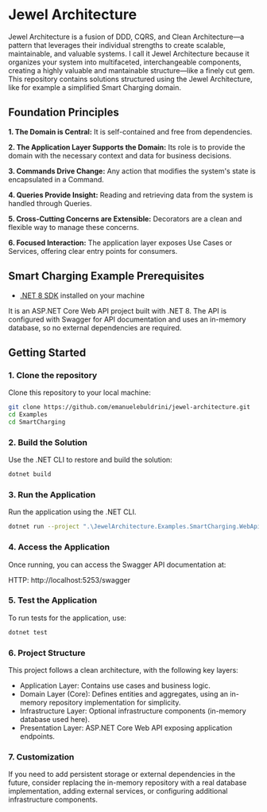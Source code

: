 # Jewel Architecture
Jewel Architecture is a fusion of DDD, CQRS, and Clean Architecture—a pattern that leverages their individual strengths to create scalable, maintainable, and valuable systems.
I call it Jewel Architecture because it organizes your system into multifaceted, interchangeable components, creating a highly valuable and mantainable structure—like a finely cut gem.
This repository contains solutions structured using the Jewel Architecture, like for example a simplified Smart Charging domain.
## Foundation Principles
**1. The Domain is Central:** It is self-contained and free from dependencies.

**2. The Application Layer Supports the Domain:** Its role is to provide the domain with the necessary context and data for business decisions.

**3. Commands Drive Change:** Any action that modifies the system's state is encapsulated in a Command.

**4. Queries Provide Insight:** Reading and retrieving data from the system is handled through Queries.

**5. Cross-Cutting Concerns are Extensible:** Decorators are a clean and flexible way to manage these concerns.

**6. Focused Interaction:** The application layer exposes Use Cases or Services, offering clear entry points for consumers.

## Smart Charging Example Prerequisites
- [.NET 8 SDK](https://dotnet.microsoft.com/download/dotnet/8.0) installed on your machine
  
It is an ASP.NET Core Web API project built with .NET 8. The API is configured with Swagger for API documentation and uses an in-memory database, so no external dependencies are required.

## Getting Started

### 1. Clone the repository

Clone this repository to your local machine:

```bash
git clone https://github.com/emanuelebuldrini/jewel-architecture.git
cd Examples
cd SmartCharging
```
### 2. Build the Solution
Use the .NET CLI to restore and build the solution:
```bash
dotnet build
```
### 3. Run the Application
Run the application using the .NET CLI.
```bash
dotnet run --project ".\JewelArchitecture.Examples.SmartCharging.WebApi\JewelArchitecture.Examples.SmartCharging.WebApi.csproj"
```
### 4. Access the Application
Once running, you can access the Swagger API documentation at:

HTTP: http://localhost:5253/swagger

### 5. Test the Application
To run tests for the application, use:
```bash
dotnet test
```
### 6. Project Structure
This project follows a clean architecture, with the following key layers:

- Application Layer: Contains use cases and business logic.
- Domain Layer (Core): Defines entities and aggregates, using an in-memory repository implementation for simplicity.
- Infrastructure Layer: Optional infrastructure components (in-memory database used here).
- Presentation Layer: ASP.NET Core Web API exposing application endpoints.
### 7. Customization
If you need to add persistent storage or external dependencies in the future, consider replacing the in-memory repository with a real database implementation, adding external services, or configuring additional infrastructure components.


